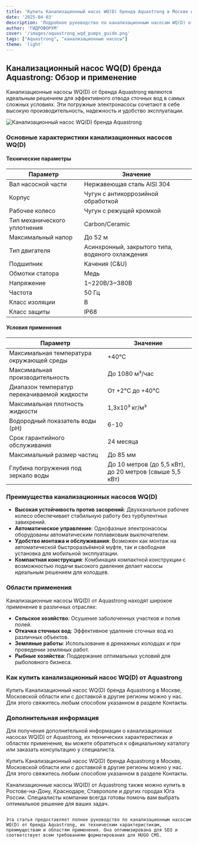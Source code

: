 ```yaml
---
title: 'Купить Канализационный насос WQ(D) бренда Aquastrong в Москве и других регионах'
date: '2025-04-03'
description: 'Подробное руководство по канализационным насосам WQ(D) от Aquastrong. Характеристики, преимущества, области применения.'
author: 'ГИДРОФОРУМ'
cover: '/images/aquastrong_wqd_pumps_guide.png'
tags: ["Aquastrong", "канализационные насосы"]
theme: 'light'
---
```


## Канализационный насос WQ(D) бренда Aquastrong: Обзор и применение

Канализационные насосы WQ(D) от бренда Aquastrong являются идеальным решением для эффективного отвода сточных вод в самых сложных условиях. Эти погружные электронасосы сочетают в себе высокую производительность, надежность и удобство эксплуатации.

![Канализационный насос WQ(D) бренда Aquastrong](/images/aquastrong_wqd_pumps_guide.png)

### Основные характеристики канализационных насосов WQ(D)

#### Технические параметры

| Параметр                         | Значение                                        |
|----------------------------------|-------------------------------------------------|
| Вал насосной части               | Нержавеющая сталь AISI 304                     |
| Корпус                             | Чугун с антикоррозийной обработкой              |
| Рабочее колесо                    | Чугун с режущей кромкой                         |
| Тип механического уплотнения     | Carbon/Ceramic                                  |
| Максимальный напор               | До 52 м                                         |
| Тип двигателя                     | Асинхронный, закрытого типа, водяного охлаждения|
| Подшипник                          | Качения (C&U)                                   |
| Обмотки статора                  | Медь                                            |
| Напряжение                         | 1~220B/3~380B                                  |
| Частота                           | 50 Гц                                          |
| Класс изоляции                   | В                                               |
| Класс защиты                      | IP68                                           |

#### Условия применения

| Параметр                         | Значение                                        |
|----------------------------------|-------------------------------------------------|
| Максимальная температура окружающей среды | +40°C                                      |
| Максимальная производительность  | До 1080 м³/час                                |
| Диапазон температур перекачиваемой жидкости | От +2°C до +40°C                       |
| Максимальная плотность жидкости    | 1,3х10³ кг/м³                                 |
| Водородный показатель воды (pH)   | 6-10                                         |
| Срок гарантийного обслуживания      | 24 месяца                                      |
| Максимальный размер частиц         | До 85 мм                                     |
| Глубина погружения под зеркало воды | До 10 метров (до 5,5 кВт), до 20 метров (свыше 5,5 кВт) |

### Преимущества канализационных насосов WQ(D)

- **Высокая устойчивость против засорений**: Двухканальное рабочее колесо обеспечивает стабильную работу без турбулентных завихрений.
- **Автоматическое управление**: Однофазные электронасосы оборудованы автоматическим поплавковым выключателем.
- **Удобство монтажа и обслуживания**: Возможен как монтаж на автоматической быстроразъёмной муфте, так и свободная установка для мобильной эксплуатации.
- **Компактная конструкция**: Комбинация компактной конструкции с возможностью подачи высокого давления делает насосы идеальным решением для колодцев.

### Области применения

Канализационные насосы WQ(D) от Aquastrong находят широкое применение в различных отраслях:

- **Сельское хозяйство**: Осушение заболоченных участков и полив полей.
- **Откачка сточных вод**: Эффективное удаление сточных вод из различных объектов.
- **Земляные работы**: Использование в дренажных колодцах и при проведении земляных работ.
- **Рыбные хозяйства**: Поддержание оптимальных условий для рыболовного бизнеса.

### Как купить канализационный насос WQ(D) от Aquastrong

Купить Канализационный насос WQ(D) бренда Aquastrong в Москве, Московской области или с доставкой в другие регионы можно у нас. Для этого свяжитесь любым способом указанном в разделе Контакты.

### Дополнительная информация

Для получения дополнительной информации о канализационных насосах WQ(D) от Aquastrong, их технических характеристиках и областях применения, вы можете обратиться к официальному каталогу или заказать консультацию у специалиста.

Купить Канализационный насос WQ(D) бренда Aquastrong в Москве, Московской области или с доставкой в другие регионы можно у нас. Для этого свяжитесь любым способом указанном в разделе Контакты.

Канализационные насосы WQ(D) от Aquastrong также можно купить в Ростове-на-Дону, Краснодаре, Ставрополе и других городах Юга России. Специалисты компании всегда готовы помочь вам выбрать оптимальное решение для ваших задач.
```

Эта статья предоставляет полное руководство по канализационным насосам WQ(D) от бренда Aquastrong, их техническим характеристикам, преимуществам и областям применения. Она оптимизирована для SEO и соответствует всем требованиям форматирования для HUGO CMS.
